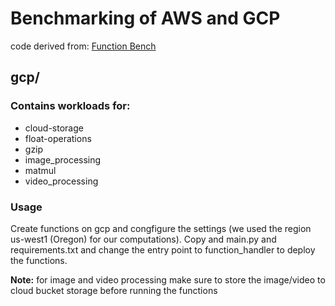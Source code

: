 # Benchmarking of AWS and GCP
code derived from: [Function Bench](https://github.com/ddps-lab/serverless-faas-workbench)

## gcp/
### Contains workloads for: 
- cloud-storage
- float-operations
- gzip
- image_processing
- matmul
- video_processing

### Usage
Create functions on gcp and congfigure the settings (we used the region us-west1 (Oregon) for our computations). Copy and main.py and requirements.txt and change the entry point to function_handler to deploy the functions.

**Note:** for image and video processing make sure to store the image/video to cloud bucket storage before running the functions